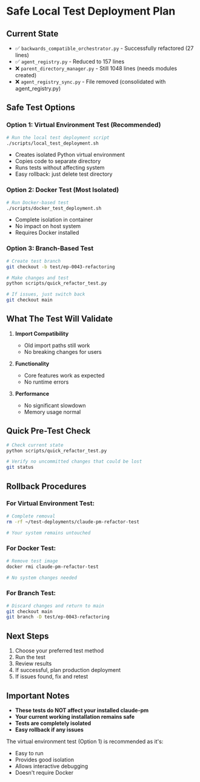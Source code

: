 # Safe Local Test Deployment Plan

## Current State
- ✅ `backwards_compatible_orchestrator.py` - Successfully refactored (27 lines)
- ✅ `agent_registry.py` - Reduced to 157 lines  
- ❌ `parent_directory_manager.py` - Still 1048 lines (needs modules created)
- ❌ `agent_registry_sync.py` - File removed (consolidated with agent_registry.py)

## Safe Test Options

### Option 1: Virtual Environment Test (Recommended)
```bash
# Run the local test deployment script
./scripts/local_test_deployment.sh
```
- Creates isolated Python virtual environment
- Copies code to separate directory
- Runs tests without affecting system
- Easy rollback: just delete test directory

### Option 2: Docker Test (Most Isolated)
```bash
# Run Docker-based test
./scripts/docker_test_deployment.sh
```
- Complete isolation in container
- No impact on host system
- Requires Docker installed

### Option 3: Branch-Based Test
```bash
# Create test branch
git checkout -b test/ep-0043-refactoring

# Make changes and test
python scripts/quick_refactor_test.py

# If issues, just switch back
git checkout main
```

## What The Test Will Validate

1. **Import Compatibility**
   - Old import paths still work
   - No breaking changes for users

2. **Functionality**
   - Core features work as expected
   - No runtime errors

3. **Performance**
   - No significant slowdown
   - Memory usage normal

## Quick Pre-Test Check
```bash
# Check current state
python scripts/quick_refactor_test.py

# Verify no uncommitted changes that could be lost
git status
```

## Rollback Procedures

### For Virtual Environment Test:
```bash
# Complete removal
rm -rf ~/test-deployments/claude-pm-refactor-test

# Your system remains untouched
```

### For Docker Test:
```bash
# Remove test image
docker rmi claude-pm-refactor-test

# No system changes needed
```

### For Branch Test:
```bash
# Discard changes and return to main
git checkout main
git branch -D test/ep-0043-refactoring
```

## Next Steps

1. Choose your preferred test method
2. Run the test
3. Review results
4. If successful, plan production deployment
5. If issues found, fix and retest

## Important Notes

- **These tests do NOT affect your installed claude-pm**
- **Your current working installation remains safe**
- **Tests are completely isolated**
- **Easy rollback if any issues**

The virtual environment test (Option 1) is recommended as it's:
- Easy to run
- Provides good isolation  
- Allows interactive debugging
- Doesn't require Docker